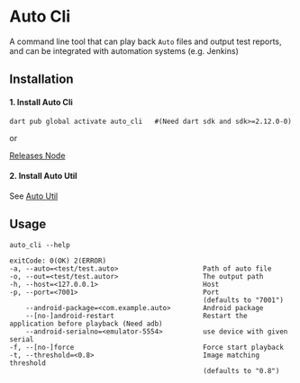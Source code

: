 # Auto Cli

A command line tool that can play back `Auto` files and output test reports, and can be integrated with automation systems (e.g. Jenkins)

## Installation

#### 1. Install Auto Cli
```
dart pub global activate auto_cli   #(Need dart sdk and sdk>=2.12.0-0)
```
or

[Releases Node](https://github.com/auto-flutter/auto_cli/releases)

#### 2. Install Auto Util
See [Auto Util](https://github.com/auto-flutter/auto_util)

## Usage

```
auto_cli --help
```
```
exitCode: 0(OK) 2(ERROR)
-a, --auto=<test/test.auto>                     Path of auto file
-o, --out=<test/test.autor>                     The output path
-h, --host=<127.0.0.1>                          Host
-p, --port=<7001>                               Port
                                                (defaults to "7001")
    --android-package=<com.example.auto>        Android package
    --[no-]android-restart                      Restart the application before playback (Need adb)
    --android-serialno=<emulator-5554>          use device with given serial
-f, --[no-]force                                Force start playback
-t, --threshold=<0.8>                           Image matching threshold
                                                (defaults to "0.8")
```
